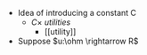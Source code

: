 - Idea of introducing a constant C 
	- $C \times \ utilities$
		- [[utility]]
- Suppose $u:\ohm \rightarrow R$
